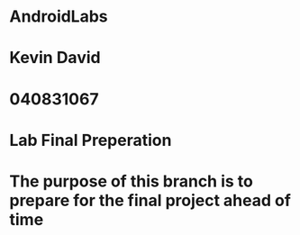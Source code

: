 # AndroidLabs
# Kevin David
# 040831067
# Lab Final Preperation
# The purpose of this branch is to prepare for the final project ahead of time
# 